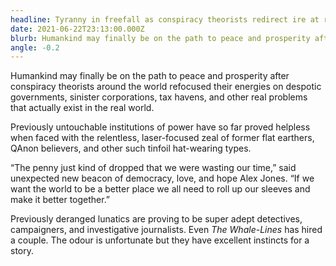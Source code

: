 ```yaml
---
headline: Tyranny in freefall as conspiracy theorists redirect ire at real problems
date: 2021-06-22T23:13:00.000Z
blurb: Humankind may finally be on the path to peace and prosperity after conspiracy theorists around the world refocused their energies on despotic governments, sinister corporations, tax havens, and other real problems that actually exist in the real world.
angle: -0.2
---
```


Humankind may finally be on the path to peace and prosperity after conspiracy theorists around the world refocused their energies on despotic governments, sinister corporations, tax havens, and other real problems that actually exist in the real world.

Previously untouchable institutions of power have so far proved helpless when faced with the relentless, laser-focused zeal of former flat earthers, QAnon believers, and other such tinfoil hat-wearing types.

“The penny just kind of dropped that we were wasting our time,” said unexpected new beacon of democracy, love, and hope Alex Jones. “If we want the world to be a better place we all need to roll up our sleeves and make it better together.”

Previously deranged lunatics are proving to be super adept detectives, campaigners, and investigative journalists. Even _The Whale-Lines_ has hired a couple. The odour is unfortunate but they have excellent instincts for a story.
